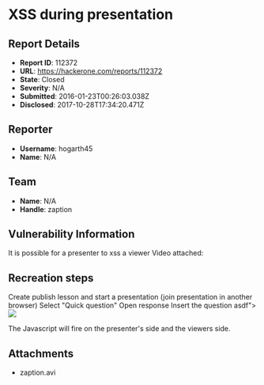 # XSS during presentation

## Report Details
- **Report ID**: 112372
- **URL**: https://hackerone.com/reports/112372
- **State**: Closed
- **Severity**: N/A
- **Submitted**: 2016-01-23T00:26:03.038Z
- **Disclosed**: 2017-10-28T17:34:20.471Z

## Reporter
- **Username**: hogarth45
- **Name**: N/A

## Team
- **Name**: N/A
- **Handle**: zaption

## Vulnerability Information
It is possible for a presenter to xss a viewer
Video attached:

## Recreation steps
Create publish lesson and start a presentation (join presentation in another browser)
Select "Quick question"
Open response
Insert the question 
asdf"><img src=x onerror=prompt(1)>

The Javascript will fire on the presenter's side and the viewers side.

## Attachments
- zaption.avi
